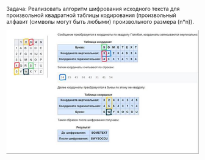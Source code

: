 Задача:
Реализовать алгоритм шифрования исходного текста для произвольной квадратной
таблицы кодирования (произвольный алфавит (символы могут быть любыми) произвольного размера (n*n)).


![Задача](image/image001.jpg)
